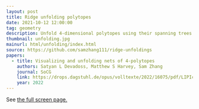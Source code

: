 ```yaml
---
layout: post
title: Ridge unfolding polytopes
date: 2021-10-12 12:00:00
tag: geometry
description: Unfold 4-dimensional polytopes using their spanning trees.
thumbnail: unfolding.jpg
mainurl: html/unfolding/index.html
source: https://github.com/samzhang111/ridge-unfoldings
papers:
  - title: Visualizing and unfolding nets of 4-polytopes
    authors: Satyan L Devadoss, Matthew S Harvey, Sam Zhang
    journal: SoCG
    link: https://drops.dagstuhl.de/opus/volltexte/2022/16075/pdf/LIPIcs-SoCG-2022-67.pdf
    year: 2022
---
```


See <a href="/html/unfolding/index.html">the full screen page.</a> 
